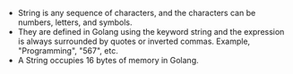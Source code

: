 * String is any sequence of characters, and the characters can be numbers, letters, and symbols. 
* They are defined in Golang using the keyword string and the expression is always surrounded by quotes or inverted commas. Example, "Programming", "567", etc.
* A String occupies 16 bytes of memory in Golang.
